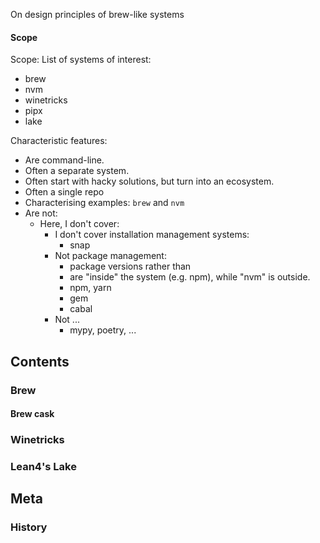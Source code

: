 On design principles of brew-like systems

#### Scope
Scope: List of systems of interest:
* brew
* nvm
* winetricks
* pipx
* lake

Characteristic features:
* Are command-line.
* Often a separate system.
* Often start with hacky solutions, but turn into an ecosystem.
* Often a single repo
* Characterising examples: `brew` and `nvm`
* Are not:
   * Here, I don't cover:
      * I don't cover installation management systems:
         * snap
      * Not package management:
         * package versions rather than
         * are "inside" the system (e.g. npm), while "nvm" is outside.
         * npm, yarn
         * gem
         * cabal
      * Not ...
         * mypy, poetry, ...

## Contents
### Brew
#### Brew cask
### Winetricks
### Lean4's Lake

## Meta
### History
